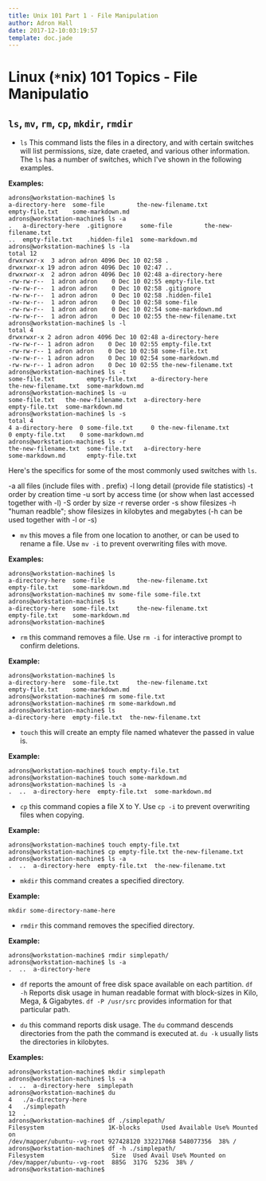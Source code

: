 ```yaml
---
title: Unix 101 Part 1 - File Manipulation
author: Adron Hall
date: 2017-12-10:03:19:57
template: doc.jade
---
```

# Linux (`*`nix) 101 Topics - File Manipulatio

## `ls`, `mv`, `rm`, `cp`, `mkdir`, `rmdir`

* `ls` This command lists the files in a directory, and with certain switches will list permissions, size, date craeted, and various other information. The `ls` has a number of switches, which I've shown in the following examples.


**Examples:**

```
adrons@workstation-machine$ ls
a-directory-here  some-file         the-new-filename.txt
empty-file.txt    some-markdown.md
adrons@workstation-machine$ ls -a
.   a-directory-here  .gitignore     some-file         the-new-filename.txt
..  empty-file.txt    .hidden-file1  some-markdown.md
adrons@workstation-machine$ ls -la
total 12
drwxrwxr-x  3 adron adron 4096 Dec 10 02:58 .
drwxrwxr-x 19 adron adron 4096 Dec 10 02:47 ..
drwxrwxr-x  2 adron adron 4096 Dec 10 02:48 a-directory-here
-rw-rw-r--  1 adron adron    0 Dec 10 02:55 empty-file.txt
-rw-rw-r--  1 adron adron    0 Dec 10 02:58 .gitignore
-rw-rw-r--  1 adron adron    0 Dec 10 02:58 .hidden-file1
-rw-rw-r--  1 adron adron    0 Dec 10 02:58 some-file
-rw-rw-r--  1 adron adron    0 Dec 10 02:54 some-markdown.md
-rw-rw-r--  1 adron adron    0 Dec 10 02:55 the-new-filename.txt
adrons@workstation-machine$ ls -l
total 4
drwxrwxr-x 2 adron adron 4096 Dec 10 02:48 a-directory-here
-rw-rw-r-- 1 adron adron    0 Dec 10 02:55 empty-file.txt
-rw-rw-r-- 1 adron adron    0 Dec 10 02:58 some-file.txt
-rw-rw-r-- 1 adron adron    0 Dec 10 02:54 some-markdown.md
-rw-rw-r-- 1 adron adron    0 Dec 10 02:55 the-new-filename.txt
adrons@workstation-machine$ ls -t
some-file.txt         empty-file.txt    a-directory-here
the-new-filename.txt  some-markdown.md
adrons@workstation-machine$ ls -u
some-file.txt   the-new-filename.txt  a-directory-here
empty-file.txt  some-markdown.md
adrons@workstation-machine$ ls -s
total 4
4 a-directory-here  0 some-file.txt     0 the-new-filename.txt
0 empty-file.txt    0 some-markdown.md
adrons@workstation-machine$ ls -r
the-new-filename.txt  some-file.txt   a-directory-here
some-markdown.md      empty-file.txt
```

Here's the specifics for some of the most commonly used switches with `ls`.

-a 
    all files (include files with . prefix)
-l 
    long detail (provide file statistics)
-t 
    order by creation time
-u 
    sort by access time (or show when last accessed together with -l)
-S 
    order by size
-r 
    reverse order
-s 
    show filesizes
-h 
    "human readble"; show filesizes in kilobytes and megabytes (-h can be used together with -l or -s)

* `mv` this moves a file from one location to another, or can be used to rename a file. Use `mv -i` to prevent overwriting files with move.

**Examples:**

```
adrons@workstation-machine$ ls
a-directory-here  some-file         the-new-filename.txt
empty-file.txt    some-markdown.md
adrons@workstation-machine$ mv some-file some-file.txt
adrons@workstation-machine$ ls
a-directory-here  some-file.txt     the-new-filename.txt
empty-file.txt    some-markdown.md
adrons@workstation-machine$ 
```

* `rm` this command removes a file. Use `rm -i` for interactive prompt to confirm deletions.

**Example:**

```
adrons@workstation-machine$ ls
a-directory-here  some-file.txt     the-new-filename.txt
empty-file.txt    some-markdown.md
adrons@workstation-machine$ rm some-file.txt 
adrons@workstation-machine$ rm some-markdown.md 
adrons@workstation-machine$ ls
a-directory-here  empty-file.txt  the-new-filename.txt
```

* `touch` this will create an empty file named whatever the passed in value is.

**Example:**

```
adrons@workstation-machine$ touch empty-file.txt
adrons@workstation-machine$ touch some-markdown.md
adrons@workstation-machine$ ls -a
.  ..  a-directory-here  empty-file.txt  some-markdown.md
```

* `cp` this command copies a file X to Y. Use `cp -i` to prevent overwriting files when copying.

**Example:**

```
adrons@workstation-machine$ touch empty-file.txt
adrons@workstation-machine$ cp empty-file.txt the-new-filename.txt
adrons@workstation-machine$ ls -a
.  ..  a-directory-here  empty-file.txt  the-new-filename.txt
```

* `mkdir` this command creates a specified directory.

**Example:**

```
mkdir some-directory-name-here
```

* `rmdir` this command removes the specified directory.

**Example:**

```
adrons@workstation-machine$ rmdir simplepath/
adrons@workstation-machine$ ls -a
.  ..  a-directory-here
```

* `df` reports the amount of free disk space available on each partition. `df -h` Reports disk usage in human readable format with block-sizes in Kilo, Mega, & Gigabytes. `df -P /usr/src` provides information for that particular path.

* `du` this command reports disk usage. The `du` command descends directories from the path the command is executed at. `du -k` usually lists the directories in kilobytes.

**Examples:**

```
adrons@workstation-machine$ mkdir simplepath
adrons@workstation-machine$ ls -a
.  ..  a-directory-here  simplepath
adrons@workstation-machine$ du 
4	./a-directory-here
4	./simplepath
12	.
adrons@workstation-machine$ df ./simplepath/
Filesystem                  1K-blocks      Used Available Use% Mounted on
/dev/mapper/ubuntu--vg-root 927428120 332217068 548077356  38% /
adrons@workstation-machine$ df -h ./simplepath/
Filesystem                   Size  Used Avail Use% Mounted on
/dev/mapper/ubuntu--vg-root  885G  317G  523G  38% /
adrons@workstation-machine$ 
```
